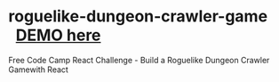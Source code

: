 # roguelike-dungeon-crawler-game   &nbsp; &nbsp; &nbsp; [DEMO here](https://ziweidream.github.io/roguelike-game-react/)
Free Code Camp React Challenge - Build a Roguelike Dungeon Crawler Gamewith React 
